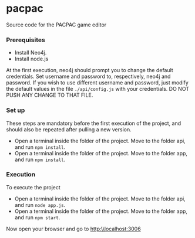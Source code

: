 # pacpac
Source code for the PACPAC game editor

### Prerequisites
- Install Neo4j. 
- Install node.js

At the first execution, neo4j should prompt you to change the default credentials.
Set username and password to, respectively, neo4j and password. If you wish to use
different username and password, just modify the default values in the file
``./api/config.js`` with your credentials. DO NOT PUSH ANY CHANGE TO THAT FILE.

### Set up
These steps are mandatory before the first execution of the project, and should also be repeated
after pulling a new version.
- Open a terminal inside the folder of the project. Move to the folder api, and run
``npm install``.
- Open a terminal inside the folder of the project. Move to the folder app, and run
``npm install``.

### Execution
To execute the project
- Open a terminal inside the folder of the project. Move to the folder api, and run
``node app.js``.
- Open a terminal inside the folder of the project. Move to the folder app, and run
``npm start``.

Now open your browser and go to <http:\\localhost:3006>